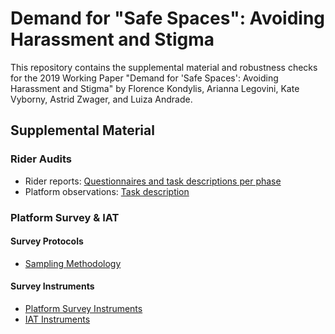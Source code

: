 # Demand for "Safe Spaces": Avoiding Harassment and Stigma

This repository contains the supplemental material and robustness checks for the 2019 Working Paper "Demand for 'Safe Spaces': Avoiding Harassment and Stigma" by Florence Kondylis, Arianna Legovini, Kate Vyborny, Astrid Zwager, and Luiza Andrade.

## Supplemental Material

### Rider Audits

- Rider reports: [Questionnaires and task descriptions per phase]()
- Platform observations: [Task description]()

### Platform Survey & IAT

#### Survey Protocols
- [Sampling Methodology]()

#### Survey Instruments
- [Platform Survey Instruments]()
- [IAT Instruments]()


